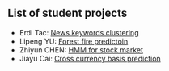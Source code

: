 ## List of student projects

* Erdi Tac: [News keywords clustering](https://github.com/erditacPHBS/2016.M3.TQF-ML.Keyword.Clustering)
* Lipeng YU: [Forest fire predictoin](https://github.com/yulipeng0508/2016.M3.TQF-ML.ForestFiresPrediction)
* Zhiyun CHEN: [HMM for stock market](https://github.com/chenzhiyunacg/2016.M3.TQF-ML.hmmPrediction)
* Jiayu Cai: [Cross currency basis prediction](https://github.com/JiayuCai/2016.M3.TQF-ML.cross-currecy-basis)
